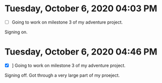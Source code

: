 # Tuesday, October  6, 2020 04:03 PM

- [ ] Going to work on milestone 3 of my adventure project.

Signing on.

# Tuesday, October  6, 2020 04:46 PM

- [x] ] Going to work on milestone 3 of my adventure project.

Signing off. Got through a very large part of my proeject.
